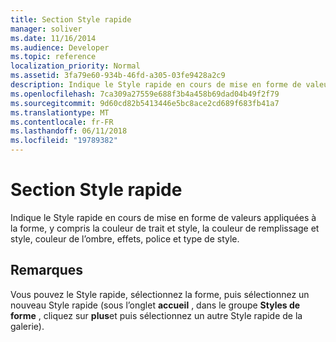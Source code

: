 ```yaml
---
title: Section Style rapide
manager: soliver
ms.date: 11/16/2014
ms.audience: Developer
ms.topic: reference
localization_priority: Normal
ms.assetid: 3fa79e60-934b-46fd-a305-03fe9428a2c9
description: Indique le Style rapide en cours de mise en forme de valeurs appliquées à la forme, y compris la couleur de trait et style, la couleur de remplissage et style, couleur de l’ombre, effets, police et type de style.
ms.openlocfilehash: 7ca309a27559e688f3b4a458b69dad04b49f2f79
ms.sourcegitcommit: 9d60cd82b5413446e5bc8ace2cd689f683fb41a7
ms.translationtype: MT
ms.contentlocale: fr-FR
ms.lasthandoff: 06/11/2018
ms.locfileid: "19789382"
---
```

# <a name="quick-style-section"></a>Section Style rapide

Indique le Style rapide en cours de mise en forme de valeurs appliquées à la forme, y compris la couleur de trait et style, la couleur de remplissage et style, couleur de l’ombre, effets, police et type de style. 
  
## <a name="remarks"></a>Remarques

Vous pouvez le Style rapide, sélectionnez la forme, puis sélectionnez un nouveau Style rapide (sous l’onglet **accueil** , dans le groupe **Styles de forme** , cliquez sur **plus**et puis sélectionnez un autre Style rapide de la galerie).
  

